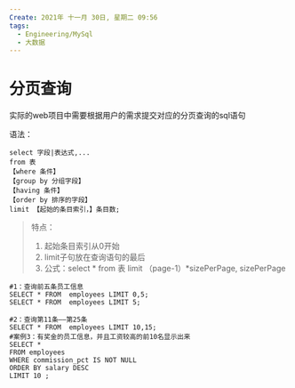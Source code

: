 ```yaml
---
Create: 2021年 十一月 30日, 星期二 09:56
tags: 
  - Engineering/MySql
  - 大数据
---
```

# 分页查询

实际的web项目中需要根据用户的需求提交对应的分页查询的sql语句

语法：

```mysql
select 字段|表达式,...
from 表
【where 条件】
【group by 分组字段】
【having 条件】
【order by 排序的字段】
limit 【起始的条目索引，】条目数;
```

> 特点：
>
> 1. 起始条目索引从0开始
> 2. limit子句放在查询语句的最后
> 3. 公式：select * from  表 limit （page-1）\*sizePerPage,  sizePerPage

```mysql
#1：查询前五条员工信息
SELECT * FROM  employees LIMIT 0,5;
SELECT * FROM  employees LIMIT 5;

#2：查询第11条——第25条
SELECT * FROM  employees LIMIT 10,15;
#案例3：有奖金的员工信息，并且工资较高的前10名显示出来
SELECT * 
FROM employees 
WHERE commission_pct IS NOT NULL 
ORDER BY salary DESC 
LIMIT 10 ;
```






